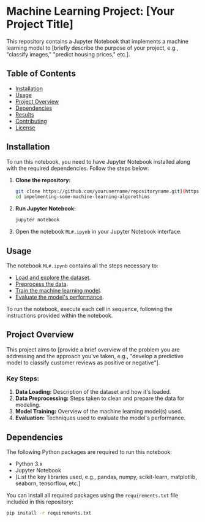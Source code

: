 # Machine Learning Project: [Your Project Title]

This repository contains a Jupyter Notebook that implements a machine learning model to [briefly describe the purpose of your project, e.g., "classify images," "predict housing prices," etc.].

## Table of Contents

- [Installation](#installation)
- [Usage](#usage)
- [Project Overview](#project-overview)
- [Dependencies](#dependencies)
- [Results](#results)
- [Contributing](#contributing)
- [License](#license)

## Installation

To run this notebook, you need to have Jupyter Notebook installed along with the required dependencies. Follow the steps below:

1. **Clone the repository:**

    ```bash
    git clone https://github.com/yourusername/repositoryname.git](https://github.com/Mohammedh564/impelmenting-some-machine-learning-algorethims.git
    cd impelmenting-some-machine-learning-algorethims
    ```
3. **Run Jupyter Notebook:**

    ```bash
    jupyter notebook
    ```

4. Open the notebook `ML#.ipynb` in your Jupyter Notebook interface.

## Usage

The notebook `ML#.ipynb` contains all the steps necessary to:

- [Load and explore the dataset](#).
- [Preprocess the data](#).
- [Train the machine learning model](#).
- [Evaluate the model's performance](#).

To run the notebook, execute each cell in sequence, following the instructions provided within the notebook.

## Project Overview

This project aims to [provide a brief overview of the problem you are addressing and the approach you've taken, e.g., "develop a predictive model to classify customer reviews as positive or negative"].

### Key Steps:

1. **Data Loading:** Description of the dataset and how it's loaded.
2. **Data Preprocessing:** Steps taken to clean and prepare the data for modeling.
3. **Model Training:** Overview of the machine learning model(s) used.
4. **Evaluation:** Techniques used to evaluate the model's performance.

## Dependencies

The following Python packages are required to run this notebook:

- Python 3.x
- Jupyter Notebook
- [List the key libraries used, e.g., pandas, numpy, scikit-learn, matplotlib, seaborn, tensorflow, etc.]

You can install all required packages using the `requirements.txt` file included in this repository:

```bash
pip install -r requirements.txt
